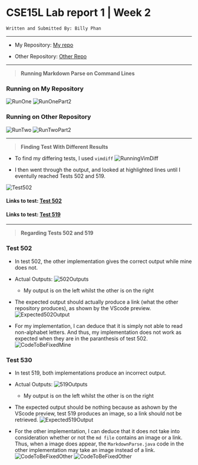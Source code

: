# CSE15L Lab report 1 | Week 2 
```
Written and Submitted By: Billy Phan
```
---

* My Repository: [My repo](https://github.com/b-ianphan/markdown-parser.git)

* Other Repository: [Other Repo](https://github.com/nidhidhamnani/markdown-parser.git)

---

> **Running Markdown Parse on Command Lines**

### Running on My Repository

![RunOne](cse15l-lab-report-5-ss1.png)
![RunOnePart2](cse15l-lab-report-5-ss2.png)

### Running on Other Repository 

![RunTwo](cse15l-lab-report-5-ss3.png)
![RunTwoPart2](cse15l-lab-report-5-ss4.png)

---

> **Finding Test With Different Results**

* To find my differing tests, I used `vimdiff`
![RunningVimDiff](cse15l-lab-report-5-ss5.png)

* I then went through the output, and looked at highlighted lines until I eventully reached Tests 502 and 519.

![Test502](cse15l-lab-report-5-ss6.png)
#### Links to test: [Test 502](https://github.com/b-ianphan/markdown-parser/blob/main/test-files/502.html.test)

#### Links to test: [Test 519](https://github.com/b-ianphan/markdown-parser/blob/main/test-files/519.html.test)

---

> **Regarding Tests 502 and 519**

### Test 502

* In test 502, the other implementation gives the correct output while mine does not.

 * Actual Outputs:
    ![502Outputs](cse15l-lab-report-5-ss7.png)
    * My output is on the left whilst the other is on the right

* The expected output should actually produce a link (what the other repository produces), as shown by the VScode preview.
    ![Expected502Output](cse15l-lab-report-5-ss9.png)

* For my implementation, I can deduce that it is simply not able to read non-alphabet letters. And thus, my implementation does not work as expected when they are in the paranthesis of test 502.
    ![CodeToBeFixedMine](cse15l-lab-report-5-ss11.png)

### Test 530

* In test 519, both implementations produce an incorrect output.

* Actual Outputs:
    ![519Outputs](cse15l-lab-report-5-ss8.png)
    * My output is on the left whilst the other is on the right

* The expected output should be nothing because as ashown by the VScode preview, test 519 produces an image, so a link should not be retrieved.
    ![Expected519Output](cse15l-lab-report-5-ss10.png)

* For the other implementation, I can deduce that it does not take into consideration whether or not the `md file` contains an image or a link. Thus, when a image does appear, the `MarkdownParse.java` code in the other implementation may take an image instead of a link.
    ![CodeToBeFixedOther](cse15l-lab-report-5-ss12.png)
    ![CodeToBeFixedOther](cse15l-lab-report-5-ss13.png)